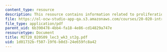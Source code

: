 ```yaml
---
content_type: resource
description: This resource contains information related to proliferation.
file: https://ol-ocw-studio-app-qa.s3.amazonaws.com/courses/20-020-introduction-to-biological-engineering-design-spring-2009/1d01732bf50719f6b0d324e659fc8a42_MIT20_020S09_lec3_wk3_st2g.pdf
file_type: application/pdf
parent_uid: 6b390478-4bb4-fa18-4e86-cd14829a747e
resourcetype: Document
title: MIT20_020S09_lec3_wk3_st2g.pdf
uid: 1d01732b-f507-19f6-b0d3-24e659fc8a42
---
```

